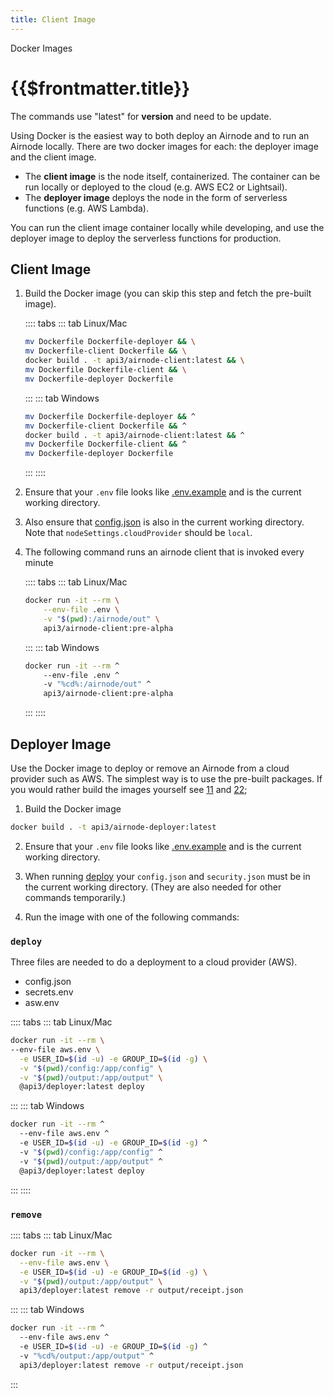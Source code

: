 ```yaml
---
title: Client Image
---
```


<TitleSpan>Docker Images</TitleSpan>

# {{$frontmatter.title}}

<TocHeader />
<TOC class="table-of-contents" :include-level="[2,3]" />

<Fix>The commands use "latest" for <b>version</b> and need to be update.</Fix>

Using Docker is the easiest way to both deploy an Airnode and to run an Airnode locally. There are two docker images for each: the deployer image and the client image. 

- The **client image** is the node itself, containerized. The container can be run locally or deployed to the cloud (e.g. AWS EC2 or Lightsail).
- The **deployer image** deploys the node in the form of serverless functions (e.g. AWS Lambda). 
 
You can run the client image container locally while developing, and use the deployer image to deploy the serverless functions for production. 

## Client Image

1. Build the Docker image (you can skip this step and fetch the pre-built image).
  
    :::: tabs
    ::: tab Linux/Mac
      ```sh
      mv Dockerfile Dockerfile-deployer && \
      mv Dockerfile-client Dockerfile && \
      docker build . -t api3/airnode-client:latest && \
      mv Dockerfile Dockerfile-client && \
      mv Dockerfile-deployer Dockerfile
      ```
    :::
    ::: tab Windows
      ```sh
      mv Dockerfile Dockerfile-deployer && ^
      mv Dockerfile-client Dockerfile && ^
      docker build . -t api3/airnode-client:latest && ^
      mv Dockerfile Dockerfile-client && ^
      mv Dockerfile-deployer Dockerfile
      ```
    :::
    ::::

2. Ensure that your `.env` file looks like [.env.example](https://github.com/api3dao/airnode/blob/pre-alpha/packages/node/__dev__/.env.example) and is the current working directory.

3. Also ensure that [config.json](https://github.com/api3dao/airnode/blob/pre-alpha/packages/node/__dev__/config.json.example) is also in the current working directory.
Note that `nodeSettings.cloudProvider` should be `local`.

4. The following command runs an airnode client that is invoked every minute

    :::: tabs
    ::: tab Linux/Mac
      ```sh
      docker run -it --rm \
          --env-file .env \
          -v "$(pwd):/airnode/out" \
          api3/airnode-client:pre-alpha
      ```
    :::
    ::: tab Windows
      ```sh
      docker run -it --rm ^
          --env-file .env ^
          -v "%cd%:/airnode/out" ^
          api3/airnode-client:pre-alpha
      ```
    :::
    ::::


## Deployer Image

Use the Docker image to deploy or remove an Airnode from a cloud provider such as AWS. The simplest way is to use the pre-built packages. If you would rather build the images yourself see [11]() and [22]();

1. Build the Docker image
```sh
docker build . -t api3/airnode-deployer:latest
```

2. Ensure that your `.env` file looks like [.env.example](https://github.com/api3dao/airnode/blob/pre-alpha/packages/deployer/.env.example) and is the current working directory.

3. When running [deploy](#deploy) your `config.json` and `security.json` must be in the current working directory.
(They are also needed for other commands temporarily.)

4. Run the image with one of the following commands:

### `deploy`

Three files are needed to do a deployment to a cloud provider (AWS).

- config.json
- secrets.env
- asw.env

:::: tabs
::: tab Linux/Mac
  ```sh
  docker run -it --rm \
  --env-file aws.env \
    -e USER_ID=$(id -u) -e GROUP_ID=$(id -g) \
    -v "$(pwd)/config:/app/config" \
    -v "$(pwd)/output:/app/output" \
    @api3/deployer:latest deploy
  ```
:::
::: tab Windows
  ```sh
  docker run -it --rm ^
    --env-file aws.env ^
    -e USER_ID=$(id -u) -e GROUP_ID=$(id -g) ^
    -v "$(pwd)/config:/app/config" ^
    -v "$(pwd)/output:/app/output" ^
    @api3/deployer:latest deploy
  ```
:::
::::

### `remove`

:::: tabs
::: tab Linux/Mac
  ```sh
  docker run -it --rm \
    --env-file aws.env \
    -e USER_ID=$(id -u) -e GROUP_ID=$(id -g) \
    -v "$(pwd)/output:/app/output" \
    api3/deployer:latest remove -r output/receipt.json
  ```
:::
::: tab Windows
  ```sh
  docker run -it --rm ^
    --env-file aws.env ^
    -e USER_ID=$(id -u) -e GROUP_ID=$(id -g) ^
    -v "%cd%/output:/app/output" ^
    api3/deployer:latest remove -r output/receipt.json
  ```
:::
